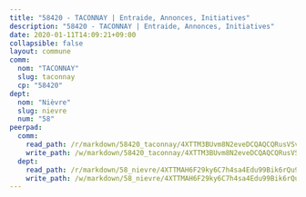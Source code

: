```yaml
---
title: "58420 - TACONNAY | Entraide, Annonces, Initiatives"
description: "58420 - TACONNAY | Entraide, Annonces, Initiatives"
date: 2020-01-11T14:09:21+09:00
collapsible: false
layout: commune
comm:
  nom: "TACONNAY"
  slug: taconnay
  cp: "58420"
dept:
  nom: "Nièvre"
  slug: nievre
  num: "58"
peerpad:
  comm:
    read_path: /r/markdown/58420_taconnay/4XTTM3BUvm8N2eveDCQAQCQRusVSvGf5kJxg4Pb2k81uDooUZ
    write_path: /w/markdown/58420_taconnay/4XTTM3BUvm8N2eveDCQAQCQRusVSvGf5kJxg4Pb2k81uDooUZ-K3TgToCEg3Gpzbnu6euGStW6YaXevEuHyG5SrChUTq9CKngaMwejmZTxBQo6ppBtS2isr8wPDtUZHxnPdZZbB5J9gcukJhtyxwrr3XLjcBVVkNik5gtyfyFZFX1oWhLRXWYBbN61
  dept:
    read_path: /r/markdown/58_nievre/4XTTMAH6F29ky6C7h4sa4Edu99Bik6rQu9XbiuBD1DvLw22pb
    write_path: /w/markdown/58_nievre/4XTTMAH6F29ky6C7h4sa4Edu99Bik6rQu9XbiuBD1DvLw22pb-K3TgUtHs3LnA4VP5N1eQxK9UkiWFz8M5ZP7N97wnUEM9Wfw65apM3LnvEX8HhP2Sd27LDh5t4GgmkbGDUaCqpnkD9BJGbaMbkS8idf1DYkYaRo6rACHXiR4PjahH89PiAFqFL3Lf
---
```


